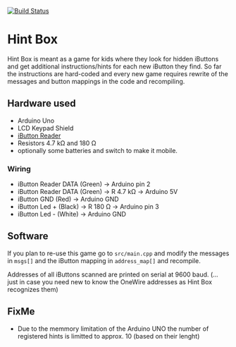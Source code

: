 [![Build Status](https://travis-ci.org/pezinek/hint_box.svg?branch=master)](https://travis-ci.org/pezinek/hint_box)

# Hint Box

Hint Box is meant as a game for kids where they look for hidden iButtons and get additional instructions/hints for each new iButton they find.
So far the instructions are hard-coded and every new game requires rewrite of the messages and button mappings in the code and recompiling. 

## Hardware used

- Arduino Uno
- LCD Keypad Shield
- [iButton Reader](https://www.aliexpress.com/item/TM-probe-DS9092-Zinc-Alloy-probe-iButton-probe-reader-with-LED/32702820667.html)
- Resistors 4.7 kΩ and 180 Ω
- optionally some batteries and switch to make it mobile.

### Wiring

- iButton Reader DATA (Green) -> Arduino pin 2
- iButton Reader DATA (Green) -> R 4.7 kΩ -> Arduino 5V
- iButton GND (Red) -> Arduino GND
- iButton Led + (Black) -> R 180 Ω -> Arduino pin 3
- iButton Led - (White) -> Arduino GND

## Software

If you plan to re-use this game go to ```src/main.cpp``` and modify the messages in ```msgs[]``` and the iButton mapping in ```address_map[]``` and recompile.

Addresses of all iButtons scanned are printed on serial at 9600 baud. (... just in case you need new to know the OneWire addresses as Hint Box recognizes them)

## FixMe

- Due to the memmory limitation of the Arduino UNO the number of registered hints is limitted to approx. 10 (based on their lenght)
